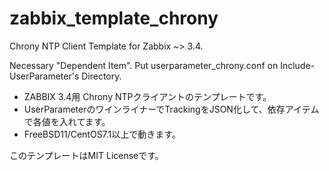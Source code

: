 # zabbix_template_chrony

Chrony NTP Client Template for Zabbix ~> 3.4.

Necessary "Dependent Item". Put userparameter_chrony.conf on Include-UserParameter's Directory.

- ZABBIX 3.4用 Chrony NTPクライアントのテンプレートです。
- UserParameterのワインライナーでTrackingをJSON化して、依存アイテムで各値を入れてます。
- FreeBSD11/CentOS7.1以上で動きます。

このテンプレートはMIT Licenseです。
